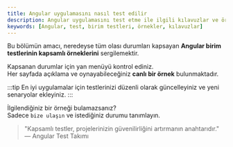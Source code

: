 ```yaml
---
title: Angular uygulamasını nasıl test edilir
description: Angular uygulamasını test etme ile ilgili kılavuzlar ve örnekler. Bu bölümde, Angular birim testleri için kapsamlı örneklerle birlikte uygulama geliştirme süreçlerine dair önemli bilgiler bulacaksınız.
keywords: [Angular, test, birim testleri, örnekler, kılavuzlar]
---
```


Bu bölümün amacı, neredeyse tüm olası durumları kapsayan **Angular birim testlerinin kapsamlı örneklerini** sergilemektir.

Kapsanan durumlar için yan menüyü kontrol ediniz.  
Her sayfada açıklama ve oynayabileceğiniz **canlı bir örnek** bulunmaktadır.

:::tip
En iyi uygulamalar için testlerinizi düzenli olarak güncelleyiniz ve yeni senaryolar ekleyiniz. 
:::

İlgilendiğiniz bir örneği bulamazsanız?  
Sadece `bize ulaşın` ve istediğiniz durumu tanımlayın.

> "Kapsamlı testler, projelerinizin güvenilirliğini artırmanın anahtarıdır."  
> — Angular Test Takımı